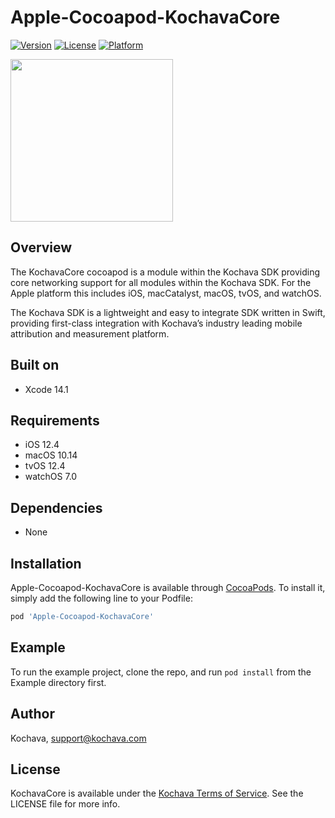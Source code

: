 # Apple-Cocoapod-KochavaCore

[![Version](https://img.shields.io/cocoapods/v/Apple-Cocoapod-KochavaCore.svg?style=flat)](https://cocoapods.org/pods/Apple-Cocoapod-KochavaCore)
[![License](https://img.shields.io/cocoapods/l/Apple-Cocoapod-KochavaCore.svg?style=flat)](https://cocoapods.org/pods/Apple-Cocoapod-KochavaCore)
[![Platform](https://img.shields.io/cocoapods/p/Apple-Cocoapod-KochavaCore.svg?style=flat)](https://cocoapods.org/pods/Apple-Cocoapod-KochavaCore)

<img src="https://storage.googleapis.com/kochava-web/2016/07/Kochava-horizontal-black-800x154.png" width="260" />

## Overview

The KochavaCore cocoapod is a module within the Kochava SDK providing core networking support for all modules within the Kochava SDK.  For the Apple platform this includes iOS, macCatalyst, macOS, tvOS, and watchOS.

The Kochava SDK is a lightweight and easy to integrate SDK written in Swift, providing first-class integration with Kochava’s industry leading mobile attribution and measurement platform.  

## Built on

* Xcode 14.1

## Requirements

* iOS 12.4
* macOS 10.14
* tvOS 12.4
* watchOS 7.0

## Dependencies

* None

## Installation

Apple-Cocoapod-KochavaCore is available through [CocoaPods](https://cocoapods.org).
To install it, simply add the following line to your Podfile:

```ruby
pod 'Apple-Cocoapod-KochavaCore'
```

## Example

To run the example project, clone the repo, and run `pod install` from the Example directory first.

## Author

Kochava, support@kochava.com

## License

KochavaCore is available under the [Kochava Terms of Service](https://www.kochava.com/terms-of-service/). See the LICENSE file for more info.
